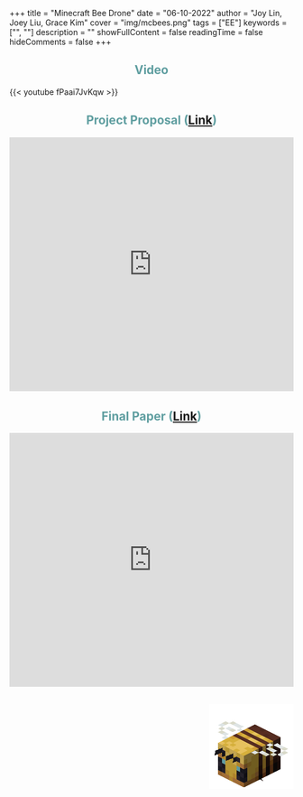 +++
title = "Minecraft Bee Drone"
date = "06-10-2022"
author = "Joy Lin, Joey Liu, Grace Kim"
cover = "img/mcbees.png"
tags = ["EE"]
keywords = ["", ""]
description = ""
showFullContent = false
readingTime = false
hideComments = false
+++

<div style="text-align: center; color:cadetblue;">  

## Video
</div>

{{< youtube fPaai7JvKqw >}}

<div style="text-align: center; color:cadetblue;">  

## Project Proposal ([Link](https://docs.google.com/document/d/1n8z6jnAFUkqPiojmiQANO0Rj3l0iJ9dQgLDApmgGAVs/edit))
</div>

<p><iframe src="https://docs.google.com/document/d/e/2PACX-1vS2VtR-92DV8MV5W7PiySZyEAumQekZMxd2gFjxtEyxfaAwT-UWyuvNeHiN52TXmZelfxRNwdc_Hd9l/pub?embedded=true" frameborder="0" width="100%" height="450" allowfullscreen="true" mozallowfullscreen="true" webkitallowfullscreen="true"></iframe></p>

<div style="text-align: center; color:cadetblue;">  

## Final Paper ([Link](https://docs.google.com/document/d/1LgWnR8PV01kVAn5rCQJgL14RfRioYpWV9YCaSU1bCH8/edit))

</div>

<p><iframe src="https://docs.google.com/document/d/e/2PACX-1vSdG7pGJCZvpeBhnReL0hcKMxPPlWlh2xvDdq3upJkS4qMTUfhn_HbqPbqqHS45WmL7YVNmSITqQYCq/pub?embedded=true" frameborder="0" width="100%" height="450" allowfullscreen="true" mozallowfullscreen="true" webkitallowfullscreen="true"></iframe></p>

<div style="float: right;">  

![mcbee](/img/minecraftbee.webp)
</div>